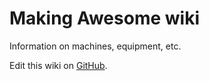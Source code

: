 # Making Awesome wiki

Information on machines, equipment, etc.

Edit this wiki on [GitHub](https://github.com/MakingAwesome/makingawesome.github.io).
